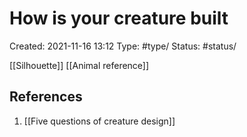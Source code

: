 # How is your creature built
Created: 2021-11-16 13:12
Type: #type/
Status: #status/

[[Silhouette]]
[[Animal reference]]

## References
1. [[Five questions of creature design]]
